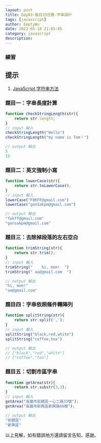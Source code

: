 ```yaml
---
layout: post
title: Day03-每日JS任務-字串設計
tags: [javascript]
author: EmptyWu
date: 2022-05-10 21:05:05
category: javascript
description:
---
```


### 練習
## 提示
1. [JavaScript 字符串方法](https://www.w3school.com.cn/js/js_string_methods.asp)

<!--more-->
### 題目一：字串長度計算

```JavaScript
function checkStringLength(str){
    return str.length;
}
// input 輸入
checkStringLength("Hello")
checkStringLength("my name is Tom！")

// output 輸出
5
15
```
### 題目二：英文強制小寫
```JavaScript
function lowerCase(str){
    return str.toLowerCase();
}
// input 輸入
lowerCase("FOKFF@gmail.com")
lowerCase("gonSakpm@gmail.com")

// output 輸出
"fokff@gmail.com"
"gonsakpm@gmail.com"
```

### 題目三：去除掉段落的左右空白

```JavaScript
function trimString(str){
    return str.trim();
}
// input 輸入
trimString("    hi, mom!  ")
trimString(" aa@gmail.com  ")

// output 輸出
"hi, mom!"
"aa@gmail.com"
```

### 題目四：字串依照條件轉陣列
```JavaScript
function splitString(str){
    return str.split(',');
}
// input 輸入
splitString("black,red,white")
splitString("coffee,tea")

// output 輸出
// ["black","red","white"]
// ["coffee","tea"]
```



### 題目五：切割市區字串
```JavaScript
function getArea(str){
    return str.substr(3,3);
}
// input 輸入
getArea("高雄市前鎮區一心二路33號");
getArea("高雄市新興區新興路66號");

// output 輸出
"前鎮區"
"新興區"
```

以上見解，如有錯誤地方還請留言告知，感謝。